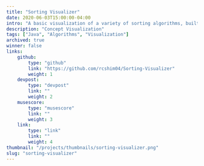 ```yaml
---
title: "Sorting Visualizer"
date: 2020-06-03T15:00:00-04:00
intro: "A basic visualization of a variety of sorting algorithms, built in Java."
description: "Concept Visualization"
tags: ["Java", "Algorithms", "Visualization"]
archived: true
winner: false
links: 
    github: 
        type: "github"
        link: "https://github.com/rcshim04/Sorting-Visualizer"
        weight: 1
    devpost:
        type: "devpost"
        link: ""
        weight: 2
    musescore:
        type: "musescore"
        link: ""
        weight: 3
    link:
        type: "link"
        link: ""
        weight: 4
thumbnail: "/projects/thumbnails/sorting-visualizer.png"
slug: "sorting-visualizer"
---
```


